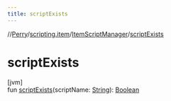 ```yaml
---
title: scriptExists
---
```

//[Perry](../../../index.html)/[scripting.item](../index.html)/[ItemScriptManager](index.html)/[scriptExists](script-exists.html)



# scriptExists



[jvm]\
fun [scriptExists](script-exists.html)(scriptName: [String](https://kotlinlang.org/api/latest/jvm/stdlib/kotlin/-string/index.html)): [Boolean](https://kotlinlang.org/api/latest/jvm/stdlib/kotlin/-boolean/index.html)




